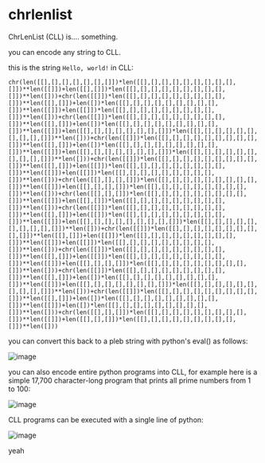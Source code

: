 # chrlenlist
ChrLenList (CLL) is.... something.

you can encode any string to CLL.

this is the string `Hello, world!` in CLL:

`chr(len([[],[],[],[],[],[],[]])*len([[],[],[],[],[],[],[],[],[],[]])**len([[]])+len([[],[]])*len([[],[],[],[],[],[],[],[],[],[]])**len([]))+chr(len([[]])*len([[],[],[],[],[],[],[],[],[],[]])**len([[],[]])+len([])*len([[],[],[],[],[],[],[],[],[],[]])**len([[]])+len([[]])*len([[],[],[],[],[],[],[],[],[],[]])**len([]))+chr(len([[]])*len([[],[],[],[],[],[],[],[],[],[]])**len([[],[]])+len([])*len([[],[],[],[],[],[],[],[],[],[]])**len([[]])+len([[],[],[],[],[],[],[],[]])*len([[],[],[],[],[],[],[],[],[],[]])**len([]))+chr(len([[]])*len([[],[],[],[],[],[],[],[],[],[]])**len([[],[]])+len([])*len([[],[],[],[],[],[],[],[],[],[]])**len([[]])+len([[],[],[],[],[],[],[],[]])*len([[],[],[],[],[],[],[],[],[],[]])**len([]))+chr(len([[]])*len([[],[],[],[],[],[],[],[],[],[]])**len([[],[]])+len([[]])*len([[],[],[],[],[],[],[],[],[],[]])**len([[]])+len([[]])*len([[],[],[],[],[],[],[],[],[],[]])**len([]))+chr(len([[],[],[],[]])*len([[],[],[],[],[],[],[],[],[],[]])**len([[]])+len([[],[],[],[]])*len([[],[],[],[],[],[],[],[],[],[]])**len([]))+chr(len([[],[],[]])*len([[],[],[],[],[],[],[],[],[],[]])**len([[]])+len([[],[]])*len([[],[],[],[],[],[],[],[],[],[]])**len([]))+chr(len([[]])*len([[],[],[],[],[],[],[],[],[],[]])**len([[],[]])+len([[]])*len([[],[],[],[],[],[],[],[],[],[]])**len([[]])+len([[],[],[],[],[],[],[],[],[]])*len([[],[],[],[],[],[],[],[],[],[]])**len([]))+chr(len([[]])*len([[],[],[],[],[],[],[],[],[],[]])**len([[],[]])+len([[]])*len([[],[],[],[],[],[],[],[],[],[]])**len([[]])+len([[]])*len([[],[],[],[],[],[],[],[],[],[]])**len([]))+chr(len([[]])*len([[],[],[],[],[],[],[],[],[],[]])**len([[],[]])+len([[]])*len([[],[],[],[],[],[],[],[],[],[]])**len([[]])+len([[],[],[],[]])*len([[],[],[],[],[],[],[],[],[],[]])**len([]))+chr(len([[]])*len([[],[],[],[],[],[],[],[],[],[]])**len([[],[]])+len([])*len([[],[],[],[],[],[],[],[],[],[]])**len([[]])+len([[],[],[],[],[],[],[],[]])*len([[],[],[],[],[],[],[],[],[],[]])**len([]))+chr(len([[]])*len([[],[],[],[],[],[],[],[],[],[]])**len([[],[]])+len([])*len([[],[],[],[],[],[],[],[],[],[]])**len([[]])+len([])*len([[],[],[],[],[],[],[],[],[],[]])**len([]))+chr(len([[],[],[]])*len([[],[],[],[],[],[],[],[],[],[]])**len([[]])+len([[],[],[]])*len([[],[],[],[],[],[],[],[],[],[]])**len([]))`

you can convert this back to a pleb string with python's eval() as follows:

![image](https://user-images.githubusercontent.com/60029482/112839268-e5829800-9095-11eb-8234-c0d7ff37cafe.png)

you can also encode entire python programs into CLL, for example here is a simple 17,700 character-long program that prints all prime numbers from 1 to 100:

![image](https://user-images.githubusercontent.com/60029482/112839431-1cf14480-9096-11eb-8835-0c5f27e304a7.png)

CLL programs can be executed with a single line of python:

![image](https://user-images.githubusercontent.com/60029482/112839536-3befd680-9096-11eb-8993-db521d2be408.png)

yeah
